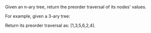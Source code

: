 Given an n-ary tree, return the preorder traversal of its nodes' values.

For example, given a 3-ary tree:

 



 

Return its preorder traversal as: [1,3,5,6,2,4].
